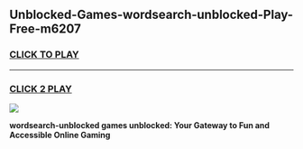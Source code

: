 
## Unblocked-Games-wordsearch-unblocked-Play-Free-m6207
<h3>
<a href="https://premium76.site?title=wordsearch-unblocked&ref=23A">CLICK TO PLAY</a></h3>
<hr>

<h3>
<a href="https://premium76.site?title=wordsearch-unblocked&ref=23A">CLICK 2 PLAY</a>
  
</h3>

<a href="https://premium76.site?title=wordsearch-unblocked&ref=23A"><img src="https://clearcache.store/games.png"></a>


**wordsearch-unblocked games unblocked: Your Gateway to Fun and Accessible Online Gaming**
